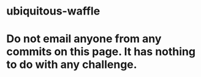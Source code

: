 # ubiquitous-waffle

<h1>Do not email anyone from any commits on this page.  It has nothing to do with any challenge.</h1>
